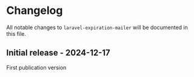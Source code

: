 # Changelog

All notable changes to `laravel-expiration-mailer` will be documented in this file.

## Initial release - 2024-12-17

First publication version
